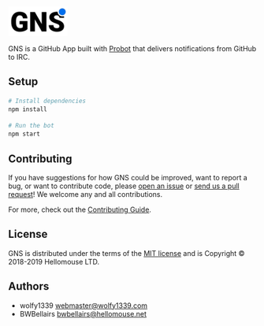 <img src="assets/logo.svg" width="120" alt="GNS">



GNS is a GitHub App built with [Probot](https://github.com/probot/probot) that delivers notifications from GitHub to IRC.

## Setup

```sh
# Install dependencies
npm install

# Run the bot
npm start
```

## Contributing

If you have suggestions for how GNS could be improved, want to report a bug, or want to contribute code, please [open an issue](https://github.com/hellomouse/GNS/issues/new) or [send us a pull request](https://github.com/hellomouse/GNS/pulls)! We welcome any and all contributions.

For more, check out the [Contributing Guide](CONTRIBUTING.md).

## License

GNS is distributed under the terms of the [MIT license](LICENSE) and is Copyright &copy; 2018-2019 Hellomouse LTD.

## Authors
* wolfy1339 <webmaster@wolfy1339.com>
* BWBellairs <bwbellairs@hellomouse.net>
